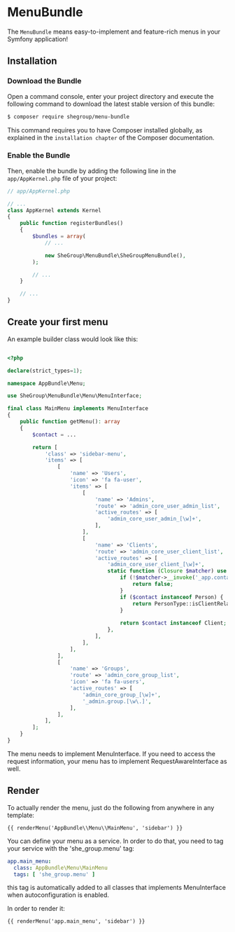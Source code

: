MenuBundle
=============

The `MenuBundle` means easy-to-implement and feature-rich menus in your Symfony application!

## Installation

### Download the Bundle

Open a command console, enter your project directory and execute the
following command to download the latest stable version of this bundle:

```bash
$ composer require shegroup/menu-bundle
```

This command requires you to have Composer installed globally, as explained
in the `installation chapter` of the Composer documentation.

### Enable the Bundle

Then, enable the bundle by adding the following line in the ``app/AppKernel.php``
file of your project:

```php
// app/AppKernel.php

// ...
class AppKernel extends Kernel
{
    public function registerBundles()
    {
        $bundles = array(
            // ...

            new SheGroup\MenuBundle\SheGroupMenuBundle(),
        );

        // ...
    }

    // ...
}
```

## Create your first menu

An example builder class would look like this:

```php

<?php

declare(strict_types=1);

namespace AppBundle\Menu;

use SheGroup\MenuBundle\Menu\MenuInterface;

final class MainMenu implements MenuInterface
{
    public function getMenu(): array
    {
        $contact = ...

        return [
            'class' => 'sidebar-menu',
            'items' => [
                [
                    'name' => 'Users',
                    'icon' => 'fa fa-user',
                    'items' => [
                        [
                            'name' => 'Admins',
                            'route' => 'admin_core_user_admin_list',
                            'active_routes' => [
                                'admin_core_user_admin_[\w]+',
                            ],
                        ],
                        [
                            'name' => 'Clients',
                            'route' => 'admin_core_user_client_list',
                            'active_routes' => [
                                'admin_core_user_client_[\w]+',
                                static function (Closure $matcher) use ($contact) {
                                    if (!$matcher->__invoke('_app.contact[\w\_\.]+')) {
                                        return false;
                                    }
                                    if ($contact instanceof Person) {
                                        return PersonType::isClientRelated($contact->getPersonType());
                                    }
            
                                    return $contact instanceof Client;
                                },
                            ],
                        ],
                    ],
                ],                
                [
                    'name' => 'Groups',
                    'route' => 'admin_core_group_list',
                    'icon' => 'fa fa-users',
                    'active_routes' => [
                        'admin_core_group_[\w]+',
                        '_admin.group.[\w\.]',
                    ],
                ],
            ],
        ];
    }
}
```

The menu needs to implement MenuInterface. If you need to access the request information,
your menu has to implement RequestAwareInterface as well.

## Render

To actually render the menu, just do the following from anywhere in any template:

```html+jinja
{{ renderMenu('AppBundle\\Menu\\MainMenu', 'sidebar') }}
```

You can define your menu as a service. In order to do that, you need to tag your service
with the 'she_group.menu' tag:

```yaml
app.main_menu:
  class: AppBundle\Menu\MainMenu
  tags: [ 'she_group.menu' ]
```

this tag is automatically added to all classes that implements MenuInterface when autoconfiguration
is enabled.

In order to render it:

```html+jinja
{{ renderMenu('app.main_menu', 'sidebar') }}
```
